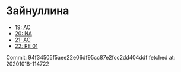 # Зайнуллина
- [19: AC](19.md)
- [20: NA](20.md)
- [21: AC](21.md)
- [22: RE 01](22.md)

Commit: 94f34505f5aee22e06df95cc87e2fcc2dd404ddf
 fetched at: 20201018-114722
